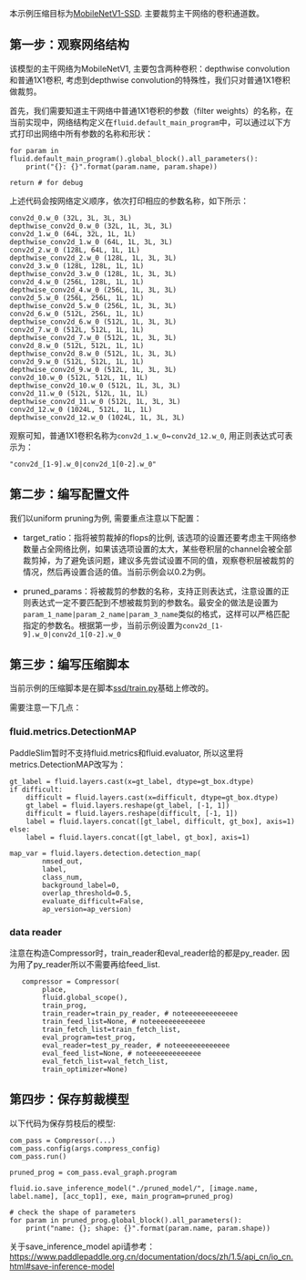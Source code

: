 本示例压缩目标为[MobileNetV1-SSD](https://github.com/PaddlePaddle/models/tree/develop/PaddleCV/ssd). 主要裁剪主干网络的卷积通道数。

## 第一步：观察网络结构

该模型的主干网络为MobileNetV1, 主要包含两种卷积：depthwise convolution和普通1X1卷积, 考虑到depthwise convolution的特殊性，我们只对普通1X1卷积做裁剪。

首先，我们需要知道主干网络中普通1X1卷积的参数（filter weights）的名称，在当前实现中，网络结构定义在`fluid.default_main_program`中，可以通过以下方式打印出网络中所有参数的名称和形状：

```
for param in fluid.default_main_program().global_block().all_parameters():
    print("{}: {}".format(param.name, param.shape))

return # for debug
```

上述代码会按网络定义顺序，依次打印相应的参数名称，如下所示：

```
conv2d_0.w_0 (32L, 3L, 3L, 3L)
depthwise_conv2d_0.w_0 (32L, 1L, 3L, 3L)
conv2d_1.w_0 (64L, 32L, 1L, 1L)
depthwise_conv2d_1.w_0 (64L, 1L, 3L, 3L)
conv2d_2.w_0 (128L, 64L, 1L, 1L)
depthwise_conv2d_2.w_0 (128L, 1L, 3L, 3L)
conv2d_3.w_0 (128L, 128L, 1L, 1L)
depthwise_conv2d_3.w_0 (128L, 1L, 3L, 3L)
conv2d_4.w_0 (256L, 128L, 1L, 1L)
depthwise_conv2d_4.w_0 (256L, 1L, 3L, 3L)
conv2d_5.w_0 (256L, 256L, 1L, 1L)
depthwise_conv2d_5.w_0 (256L, 1L, 3L, 3L)
conv2d_6.w_0 (512L, 256L, 1L, 1L)
depthwise_conv2d_6.w_0 (512L, 1L, 3L, 3L)
conv2d_7.w_0 (512L, 512L, 1L, 1L)
depthwise_conv2d_7.w_0 (512L, 1L, 3L, 3L)
conv2d_8.w_0 (512L, 512L, 1L, 1L)
depthwise_conv2d_8.w_0 (512L, 1L, 3L, 3L)
conv2d_9.w_0 (512L, 512L, 1L, 1L)
depthwise_conv2d_9.w_0 (512L, 1L, 3L, 3L)
conv2d_10.w_0 (512L, 512L, 1L, 1L)
depthwise_conv2d_10.w_0 (512L, 1L, 3L, 3L)
conv2d_11.w_0 (512L, 512L, 1L, 1L)
depthwise_conv2d_11.w_0 (512L, 1L, 3L, 3L)
conv2d_12.w_0 (1024L, 512L, 1L, 1L)
depthwise_conv2d_12.w_0 (1024L, 1L, 3L, 3L)

```

观察可知，普通1X1卷积名称为`conv2d_1.w_0`~`conv2d_12.w_0`, 用正则表达式可表示为：

```
"conv2d_[1-9].w_0|conv2d_1[0-2].w_0"
```

## 第二步：编写配置文件

我们以uniform pruning为例, 需要重点注意以下配置：

- target_ratio：指将被剪裁掉的flops的比例, 该选项的设置还要考虑主干网络参数量占全网络比例，如果该选项设置的太大，某些卷积层的channel会被全部裁剪掉，为了避免该问题，建议多先尝试设置不同的值，观察卷积层被裁剪的情况，然后再设置合适的值。当前示例会以0.2为例。

- pruned_params：将被裁剪的参数的名称，支持正则表达式，注意设置的正则表达式一定不要匹配到不想被裁剪到的参数名。最安全的做法是设置为`param_1_name|param_2_name|param_3_name`类似的格式，这样可以严格匹配指定的参数名。根据第一步，当前示例设置为`conv2d_[1-9].w_0|conv2d_1[0-2].w_0`


## 第三步：编写压缩脚本

当前示例的压缩脚本是在脚本[ssd/train.py](https://github.com/PaddlePaddle/models/blob/develop/PaddleCV/ssd/train.py)基础上修改的。

需要注意一下几点：

### fluid.metrics.DetectionMAP

 PaddleSlim暂时不支持fluid.metrics和fluid.evaluator, 所以这里将metrics.DetectionMAP改写为：

```
gt_label = fluid.layers.cast(x=gt_label, dtype=gt_box.dtype)
if difficult:
    difficult = fluid.layers.cast(x=difficult, dtype=gt_box.dtype)
    gt_label = fluid.layers.reshape(gt_label, [-1, 1])
    difficult = fluid.layers.reshape(difficult, [-1, 1])
    label = fluid.layers.concat([gt_label, difficult, gt_box], axis=1)
else:
    label = fluid.layers.concat([gt_label, gt_box], axis=1)

map_var = fluid.layers.detection.detection_map(
        nmsed_out,
        label,
        class_num,
        background_label=0,
        overlap_threshold=0.5,
        evaluate_difficult=False,
        ap_version=ap_version)
```

### data reader

注意在构造Compressor时，train_reader和eval_reader给的都是py_reader.
因为用了py_reader所以不需要再给feed_list.

```
   compressor = Compressor(
        place,
        fluid.global_scope(),
        train_prog,
        train_reader=train_py_reader, # noteeeeeeeeeeeee
        train_feed_list=None, # noteeeeeeeeeeeee
        train_fetch_list=train_fetch_list,
        eval_program=test_prog,
        eval_reader=test_py_reader, # noteeeeeeeeeeeee
        eval_feed_list=None, # noteeeeeeeeeeeee
        eval_fetch_list=val_fetch_list,
        train_optimizer=None)
```

## 第四步：保存剪裁模型

以下代码为保存剪枝后的模型:

```
com_pass = Compressor(...)
com_pass.config(args.compress_config)
com_pass.run()

pruned_prog = com_pass.eval_graph.program

fluid.io.save_inference_model("./pruned_model/", [image.name, label.name], [acc_top1], exe, main_program=pruned_prog)

# check the shape of parameters
for param in pruned_prog.global_block().all_parameters():
    print("name: {}; shape: {}".format(param.name, param.shape))
```

关于save_inference_model api请参考：https://www.paddlepaddle.org.cn/documentation/docs/zh/1.5/api_cn/io_cn.html#save-inference-model
